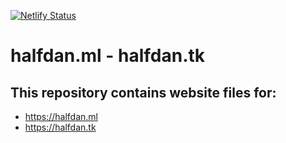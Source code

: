 [![Netlify Status](https://api.netlify.com/api/v1/badges/177e5b6d-5657-4d3a-ba85-8ed64021618f/deploy-status)](https://app.netlify.com/sites/halfdan13/deploys)
# halfdan.ml - halfdan.tk
## This repository contains website files for:
* https://halfdan.ml
* https://halfdan.tk
